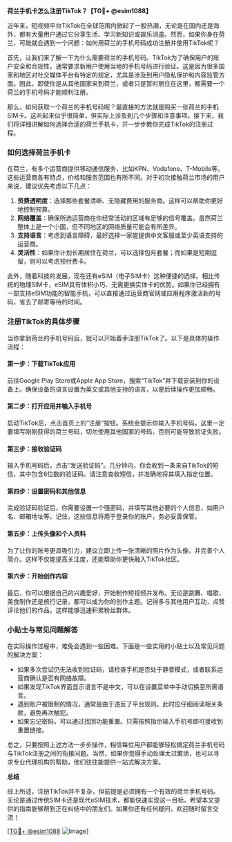**荷兰手机卡怎么注册TikTok？【TG💪+ @esim1088】**

近年来，短视频平台TikTok在全球范围内掀起了一股热潮，无论是在国内还是海外，都有大量用户通过它分享生活、学习新知识或娱乐消遣。然而，如果你身在荷兰，可能就会遇到一个问题：如何用荷兰的手机号码成功注册并使用TikTok呢？

首先，让我们来了解一下为什么需要荷兰的手机号码。TikTok为了确保用户的账户安全和合规性，通常要求新用户使用当地的手机号码进行验证。这是因为很多国家和地区对社交媒体平台有特定的规定，尤其是涉及到用户隐私保护和内容监管方面。因此，即使你是从其他国家来到荷兰，或者只是暂时居住在这里，都需要一个荷兰的手机号码才能顺利注册。

那么，如何获取一个荷兰的手机号码呢？最直接的方法就是购买一张荷兰的手机SIM卡。这听起来似乎很简单，但实际上涉及到几个步骤和注意事项。接下来，我们将详细讲解如何选择合适的荷兰手机卡，并一步步教你完成TikTok的注册过程。

### 如何选择荷兰手机卡

在荷兰，有多个运营商提供移动通信服务，比如KPN、Vodafone、T-Mobile等。这些运营商各有特点，价格和服务范围也有所不同。对于初次接触荷兰市场的用户来说，建议优先考虑以下几点：

1. **资费透明度**：选择那些套餐清晰、无隐藏费用的服务商。这样可以帮助你更好地控制预算。
2. **网络覆盖**：确保所选运营商在你经常活动的区域有足够的信号覆盖。虽然荷兰整体上是一个小国，但不同地区的网络质量可能会有所差异。
3. **支持语言**：考虑到语言障碍，最好选择一家能提供中文客服或至少英语支持的运营商。
4. **灵活性**：如果你计划长期居住在荷兰，可以选择包月套餐；而如果是短期逗留，则可以考虑预付费卡。

此外，随着科技的发展，现在还有eSIM（电子SIM卡）这种便捷的选择。相比传统的物理SIM卡，eSIM具有体积小巧、无需更换实体卡的优势。如果你已经拥有一部支持eSIM功能的智能手机，可以直接通过运营商官网或应用程序激活新的号码，省去了邮寄等待的时间。

### 注册TikTok的具体步骤

当你拿到荷兰的手机号码后，就可以开始着手注册TikTok了。以下是具体的操作流程：

#### 第一步：下载TikTok应用
前往Google Play Store或Apple App Store，搜索“TikTok”并下载安装到你的设备上。确保设备的语言设置为英文或其他支持的语言，以便后续操作更加顺畅。

#### 第二步：打开应用并输入手机号
启动TikTok后，点击首页上的“注册”按钮。系统会提示你输入手机号码。这里一定要填写刚刚获得的荷兰号码，切勿使用其他国家的号码，否则可能导致验证失败。

#### 第三步：接收验证码
输入手机号码后，点击“发送验证码”。几分钟内，你会收到一条来自TikTok的短信，其中包含6位数的验证码。请注意查收短信，并准确地将其填入指定位置。

#### 第四步：设置密码和其他信息
完成验证码验证后，你需要设置一个强密码，并填写其他必要的个人信息，如用户名、邮箱地址等。记住，这些信息将用于登录你的账户，务必妥善保管。

#### 第五步：上传头像和个人资料
为了让你的账号更具吸引力，建议立即上传一张清晰的照片作为头像，并完善个人简介。这样不仅能提高关注度，还能帮助你更快融入TikTok社区。

#### 第六步：开始创作内容
最后，你可以根据自己的兴趣爱好，开始制作短视频并发布。无论是跳舞、唱歌、美食制作还是旅行记录，都可以成为你的创作主题。记得多与其他用户互动，点赞评论他们的作品，这样能够迅速积累粉丝群体。

### 小贴士与常见问题解答

在实际操作过程中，难免会遇到一些困难。下面是一些实用的小贴士以及常见问题的解决方案：

- 如果多次尝试仍无法收到验证码，请检查手机是否处于静音模式，或者联系运营商确认是否有网络故障。
- 如果发现TikTok界面显示语言不是中文，可以在设置菜单中手动切换至所需语言。
- 遇到账户被限制的情况，通常是由于违反了平台规则。此时应仔细阅读相关条款，避免再次触犯。
- 如果忘记密码，可以通过找回功能重置。只需按照指示输入手机号即可接收到重置链接。

总之，只要按照上述方法一步步操作，相信每位用户都能够轻松搞定荷兰手机号码与TikTok注册之间的衔接问题。当然，如果你觉得手动处理太过繁琐，也可以寻求专业代理机构的帮助，他们往往能提供一站式解决方案。

**总结**

综上所述，注册TikTok并不复杂，但前提是必须拥有一个有效的荷兰手机号码。无论是通过传统SIM卡还是现代eSIM技术，都能快速实现这一目标。希望本文提供的指南能够帮到正在纠结中的朋友们。如果你还有任何疑问，欢迎随时留言交流！

[[TG💪+ @esim1088](https://t.me/s/esim1088) ![Image](https://i.postimg.cc/4NQfJmqS/Snipaste-2025-05-13-00-14-12.png)]